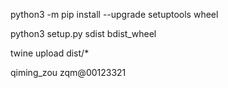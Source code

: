python3 -m pip install --upgrade setuptools wheel

python3 setup.py sdist bdist_wheel

twine upload dist/*

qiming_zou
zqm@00123321
